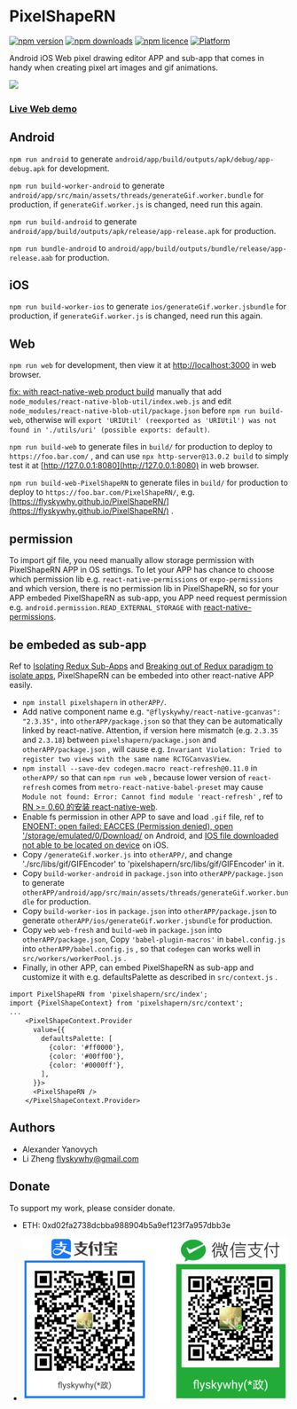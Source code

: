 # PixelShapeRN

[![npm version](http://img.shields.io/npm/v/pixelshapern.svg?style=flat-square)](https://npmjs.org/package/pixelshapern "View this project on npm")
[![npm downloads](http://img.shields.io/npm/dm/pixelshapern.svg?style=flat-square)](https://npmjs.org/package/pixelshapern "View this project on npm")
[![npm licence](http://img.shields.io/npm/l/pixelshapern.svg?style=flat-square)](https://npmjs.org/package/pixelshapern "View this project on npm")
[![Platform](https://img.shields.io/badge/platform-ios%20%7C%20android-989898.svg?style=flat-square)](https://npmjs.org/package/pixelshapern "View this project on npm")

Android iOS Web pixel drawing editor APP and sub-app that comes in handy when creating pixel art images and gif animations.

<img src="https://raw.githubusercontent.com/flyskywhy/PixelShapeRN/master/assets/PixelShapeRN.gif" width="480">

### [Live Web demo](https://flyskywhy.github.io/PixelShapeRN/)

## Android
`npm run android` to generate `android/app/build/outputs/apk/debug/app-debug.apk` for development.

`npm run build-worker-android` to generate `android/app/src/main/assets/threads/generateGif.worker.bundle` for production, if `generateGif.worker.js` is changed, need run this again.

`npm run build-android` to generate `android/app/build/outputs/apk/release/app-release.apk` for production.

`npm run bundle-android` to `android/app/build/outputs/bundle/release/app-release.aab` for production.

## iOS
`npm run build-worker-ios` to generate `ios/generateGif.worker.jsbundle` for production, if `generateGif.worker.js` is changed, need run this again.

## Web
`npm run web` for development, then view it at [http://localhost:3000](http://localhost:3000) in web browser.

[fix: with react-native-web product build](https://github.com/RonRadtke/react-native-blob-util/pull/201) manually that add `node_modules/react-native-blob-util/index.web.js` and edit `node_modules/react-native-blob-util/package.json` before `npm run build-web`, otherwise will `export 'URIUtil' (reexported as 'URIUtil') was not found in './utils/uri' (possible exports: default)`.

`npm run build-web` to generate files in `build/` for production to deploy to `https://foo.bar.com/` , and can use `npx http-server@13.0.2 build` to simply test it at [http://127.0.0.1:8080](http://127.0.0.1:8080) in web browser.

`npm run build-web-PixelShapeRN` to generate files in `build/` for production to deploy to `https://foo.bar.com/PixelShapeRN/`, e.g. [https://flyskywhy.github.io/PixelShapeRN/](https://flyskywhy.github.io/PixelShapeRN/) .

## permission
To import gif file, you need manually allow storage permission with PixelShapeRN APP in OS settings. To let your APP has chance to choose which permission lib e.g. `react-native-permissions` or `expo-permissions` and which version, there is no permission lib in PixelShapeRN, so for your APP embeded PixelShapeRN as sub-app, you APP need request permission e.g. `android.permission.READ_EXTERNAL_STORAGE` with [react-native-permissions](https://github.com/zoontek/react-native-permissions).

## be embeded as sub-app
Ref to [Isolating Redux Sub-Apps](https://redux.js.org/usage/isolating-redux-sub-apps) and [Breaking out of Redux paradigm to isolate apps](https://gist.github.com/gaearon/eeee2f619620ab7b55673a4ee2bf8400), PixelShapeRN can be embeded into other react-native APP easily.

* `npm install pixelshapern` in `otherAPP/`.
* Add native component name e.g. `"@flyskywhy/react-native-gcanvas": "2.3.35",` into `otherAPP/package.json` so that they can be automatically linked by react-native. Attention, if version here mismatch (e.g. `2.3.35` and `2.3.18`) between `pixelshapern/package.json` and `otherAPP/package.json` , will cause e.g. `Invariant Violation: Tried to register two views with the same name RCTGCanvasView`.
* `npm install --save-dev codegen.macro react-refresh@0.11.0` in `otherAPP/` so that can `npm run web` , because lower version of `react-refresh` comes from `metro-react-native-babel-preset` may cause `Module not found: Error: Cannot find module 'react-refresh'` , ref to [RN >= 0.60 的安装 react-native-web](https://github.com/flyskywhy/g/blob/master/i%E4%B8%BB%E8%A7%82%E7%9A%84%E4%BD%93%E9%AA%8C%E6%96%B9%E5%BC%8F/t%E5%BF%AB%E4%B9%90%E7%9A%84%E4%BD%93%E9%AA%8C/%E7%94%B5%E4%BF%A1/Tool/%E7%BC%96%E7%A8%8B%E8%AF%AD%E8%A8%80/JavaScript/React%E4%BD%BF%E7%94%A8%E8%AF%A6%E8%A7%A3.md#rn--060-%E7%9A%84%E5%AE%89%E8%A3%85-react-native-web).
* Enable fs permission in other APP to save and load `.gif` file, ref to [ENOENT: open failed: EACCES (Permission denied), open '/storage/emulated/0/Download/](https://github.com/itinance/react-native-fs/issues/941) on Android, and [IOS file downloaded not able to be located on device](https://github.com/itinance/react-native-fs/issues/897#issuecomment-759577180) on iOS.
* Copy `/generateGif.worker.js` into `otherAPP/`, and change './src/libs/gif/GIFEncoder' to 'pixelshapern/src/libs/gif/GIFEncoder' in it.
* Copy `build-worker-android` in `package.json` into `otherAPP/package.json` to generate `otherAPP/android/app/src/main/assets/threads/generateGif.worker.bundle` for production.
* Copy `build-worker-ios` in `package.json` into `otherAPP/package.json` to generate `otherAPP/ios/generateGif.worker.jsbundle` for production.
* Copy `web` `web-fresh` and `build-web` in `package.json` into `otherAPP/package.json`, Copy `'babel-plugin-macros'` in `babel.config.js` into `otherAPP/babel.config.js` , so that `codegen` can works well in `src/workers/workerPool.js` .
* Finally, in other APP, can embed PixelShapeRN as sub-app and customize it with e.g. defaultsPalette as described in `src/context.js` .
```
import PixelShapeRN from 'pixelshapern/src/index';
import {PixelShapeContext} from 'pixelshapern/src/context';
...
    <PixelShapeContext.Provider
      value={{
        defaultsPalette: [
          {color: '#ff0000'},
          {color: '#00ff00'},
          {color: '#0000ff'},
        ],
      }}>
      <PixelShapeRN />
    </PixelShapeContext.Provider>
```

## Authors
* Alexander Yanovych
* Li Zheng <flyskywhy@gmail.com>

## Donate
To support my work, please consider donate.

- ETH: 0xd02fa2738dcbba988904b5a9ef123f7a957dbb3e

- <img src="https://raw.githubusercontent.com/flyskywhy/flyskywhy/main/assets/alipay_weixin.png" width="500">
